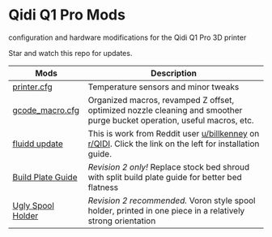 # Qidi Q1 Pro Mods
configuration and hardware modifications for the Qidi Q1 Pro 3D printer

Star and watch this repo for updates.

| Mods | Description |
| --- | --- |
| [printer.cfg](https://github.com/jrymk/q1pro-mods/tree/main/config) | Temperature sensors and minor tweaks |
| [gcode_macro.cfg](https://github.com/jrymk/q1pro-mods/tree/main/config) | Organized macros, revamped Z offset, optimized nozzle cleaning and smoother purge bucket operation, useful macros, etc. |
| [fluidd update](https://github.com/jrymk/q1pro-mods/blob/main/fluidd-update.md) | This is work from Reddit user [u/billkenney](https://www.reddit.com/user/billkenney/) on [r/QIDI](https://www.reddit.com/r/QIDI/comments/1buinmx/the_last_working_version_of_fluidd/). Click the link on the left for installation guide.
| [Build Plate Guide](https://makerworld.com/en/models/429171#profileId-333494) | _Revision 2 only!_ Replace stock bed shroud with split build plate guide for better bed flatness |
| [Ugly Spool Holder](https://makerworld.com/en/models/431964#profileId-336548) | _Revision 2 recommended._ Voron style spool holder, printed in one piece in a relatively strong orientation |
